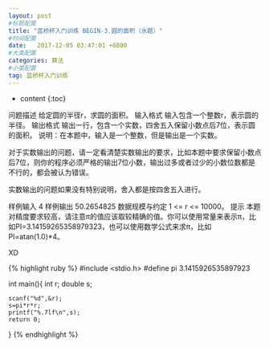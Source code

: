 ```yaml
---
layout: post
#标题配置
title: "蓝桥杯入门训练 BEGIN-3.圆的面积（水题）"
#时间配置
date:   2017-12-05 03:47:01 +0800
#大类配置
categories: 算法
#小类配置
tag: 蓝桥杯入门训练
---
```


* content
{:toc}


问题描述
给定圆的半径r，求圆的面积。
输入格式
输入包含一个整数r，表示圆的半径。
输出格式
输出一行，包含一个实数，四舍五入保留小数点后7位，表示圆的面积。
说明：在本题中，输入是一个整数，但是输出是一个实数。

对于实数输出的问题，请一定看清楚实数输出的要求，比如本题中要求保留小数点后7位，则你的程序必须严格的输出7位小数，输出过多或者过少的小数位数都是不行的，都会被认为错误。

实数输出的问题如果没有特别说明，舍入都是按四舍五入进行。

样例输入
4
样例输出
50.2654825
数据规模与约定
1 <= r <= 10000。
提示
本题对精度要求较高，请注意π的值应该取较精确的值。你可以使用常量来表示π，比如PI=3.14159265358979323，也可以使用数学公式来求π，比如PI=atan(1.0)*4。




XD




{% highlight ruby %}
#include <stdio.h>
#define pi 3.1415926535897923

int main(){
	int r;
	double s;
	
	scanf("%d",&r);
	s=pi*r*r;
	printf("%.7lf\n",s);
	return 0;
}
{% endhighlight %}